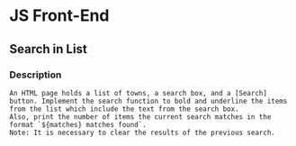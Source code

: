 # JS Front-End

## Search in List

### Description
    An HTML page holds a list of towns, a search box, and a [Search] button. Implement the search function to bold and underline the items from the list which include the text from the search box. 
    Also, print the number of items the current search matches in the format `${matches} matches found`.
    Note: It is necessary to clear the results of the previous search.
